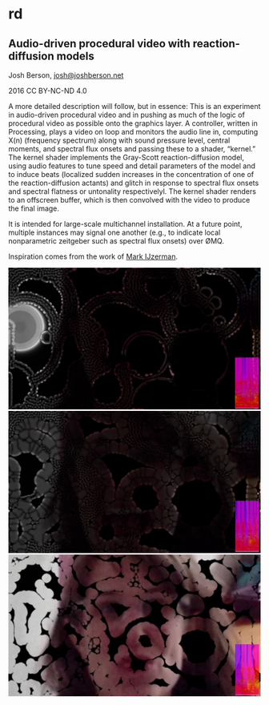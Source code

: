 # rd

## Audio-driven procedural video with reaction-diffusion models

Josh Berson, [josh@joshberson.net](mailto:josh@joshberson.net)

2016 CC BY-NC-ND 4.0

A more detailed description will follow, but in essence: This is an experiment in audio-driven procedural video and in pushing as much of the logic of procedural video as possible onto the graphics layer. A controller, written in Processing, plays a video on loop and monitors the audio line in, computing X(n) (frequency spectrum) along with sound pressure level, central moments, and spectral flux onsets and passing these to a shader, “kernel.” The kernel shader implements the Gray-Scott reaction-diffusion model, using audio features to tune speed and detail parameters of the model and to induce beats (localized sudden increases in the concentration of one of the reaction-diffusion actants) and glitch in response to spectral flux onsets and spectral flatness or untonality respectivelyl. The kernel shader renders to an offscreen buffer, which is then convolved with the video to produce the final image.

It is intended for large-scale multichannel installation. At a future point, multiple instances may signal one another (e.g., to indicate local nonparametric zeitgeber such as spectral flux onsets) over ØMQ.

Inspiration comes from the work of [Mark IJzerman](http://markijzerman.com/).

![screenshot](https://github.com/joshber/rd/blob/master/screenshots/screen0.jpg)
![screenshot](https://github.com/joshber/rd/blob/master/screenshots/screen1.jpg)
![screenshot](https://github.com/joshber/rd/blob/master/screenshots/screen2.jpg)
